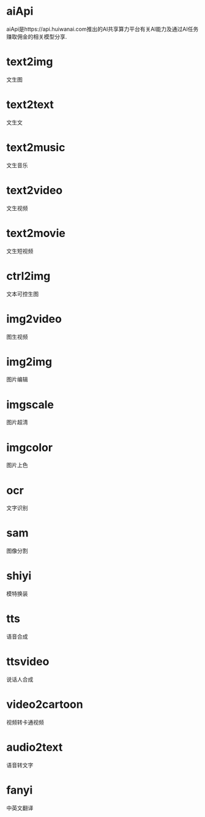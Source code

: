 # aiApi
 aiApi是https://api.huiwanai.com推出的AI共享算力平台有关AI能力及通过AI任务赚取佣金的相关模型分享.
 
# text2img
   文生图
# text2text
  文生文
# text2music
  文生音乐
# text2video
 文生视频
# text2movie
 文生短视频
# ctrl2img
 文本可控生图
# img2video
 图生视频
# img2img
 图片编辑
# imgscale
 图片超清
# imgcolor
 图片上色
# ocr
 文字识别
# sam
 图像分割
# shiyi
 模特换装
# tts
 语音合成
# ttsvideo
  说话人合成
# video2cartoon
  视频转卡通视频
# audio2text
 语音转文字
# fanyi
 中英文翻译
 

 

